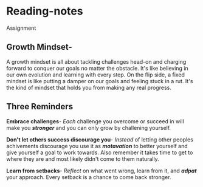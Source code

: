# Reading-notes
Assignment
## Growth Mindset-
A growth mindset is all about tackling challenges head-on and charging forward to conquer our goals no matter the obstacle. It's like believing in our own evolution and learning with every step. On the flip side, a fixed mindset is like putting a damper on our goals and feeling stuck in a rut. It's the kind of mindset that holds you from making any real progress.
## Three Reminders
**Embrace challenges**- *Each* challenge you overcome or succeed in will make you ***stronger*** and you can only grow by challening yourself.

**Don't let others success discourage you**- *Instead* of letting other peoples achivements discourage you use it as ***motavation*** to better yourself and give yourself a goal to work towards. Also remember it takes time to get to where they are and most likely didn't come to them naturally. 

**Learn from setbacks**- *Reflect* on what went wrong, learn from it, and ***adpat*** your approach. Every setback is a chance to come back stronger.

### 

